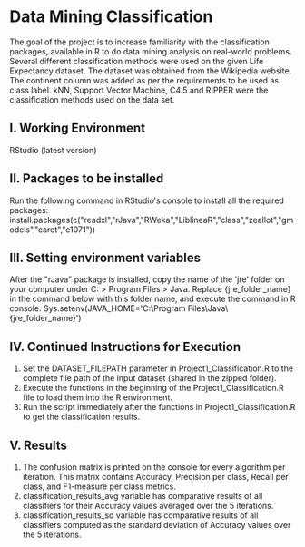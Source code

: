 # Data Mining Classification
The goal of the project is to increase familiarity with the classification packages, available in R to do data mining analysis on real-world problems. Several different classification methods were used on the given Life Expectancy dataset. The dataset was obtained from the Wikipedia website. The continent column was added as per the requirements to be used as class label. kNN, Support Vector Machine, C4.5 and RIPPER were the classification methods used on the data set.

I. Working Environment
----------------------
RStudio (latest version)


II. Packages to be installed
-----------------------------
Run the following command in RStudio's console to install all the required packages:
install.packages(c("readxl","rJava","RWeka","LiblineaR","class","zeallot","gmodels","caret","e1071"))


III. Setting environment variables
-----------------------------------
After the "rJava" package is installed, copy the name of the 'jre' folder on your computer under C: > Program Files > Java. Replace {jre_folder_name} in the command below with this folder name, and execute the command in R console.
Sys.setenv(JAVA_HOME='C:\\Program Files\\Java\\{jre_folder_name}')


IV. Continued Instructions for Execution
-----------------------------------------
1. Set the DATASET_FILEPATH parameter in Project1_Classification.R to the complete file path of the input dataset (shared in the zipped folder).
2. Execute the functions in the beginning of the Project1_Classification.R file to load them into the R environment.
3. Run the script immediately after the functions in Project1_Classification.R to get the classification results.


V. Results
-----------
1. The confusion matrix is printed on the console for every algorithm per iteration. This matrix contains Accuracy, Precision per class, Recall per class, and F1-measure per class metrics.
2. classification_results_avg variable has comparative results of all classifiers for their Accuracy values averaged over the 5 iterations.
3. classification_results_sd variable has comparative results of all classifiers computed as the standard deviation of Accuracy values over the 5 iterations.

